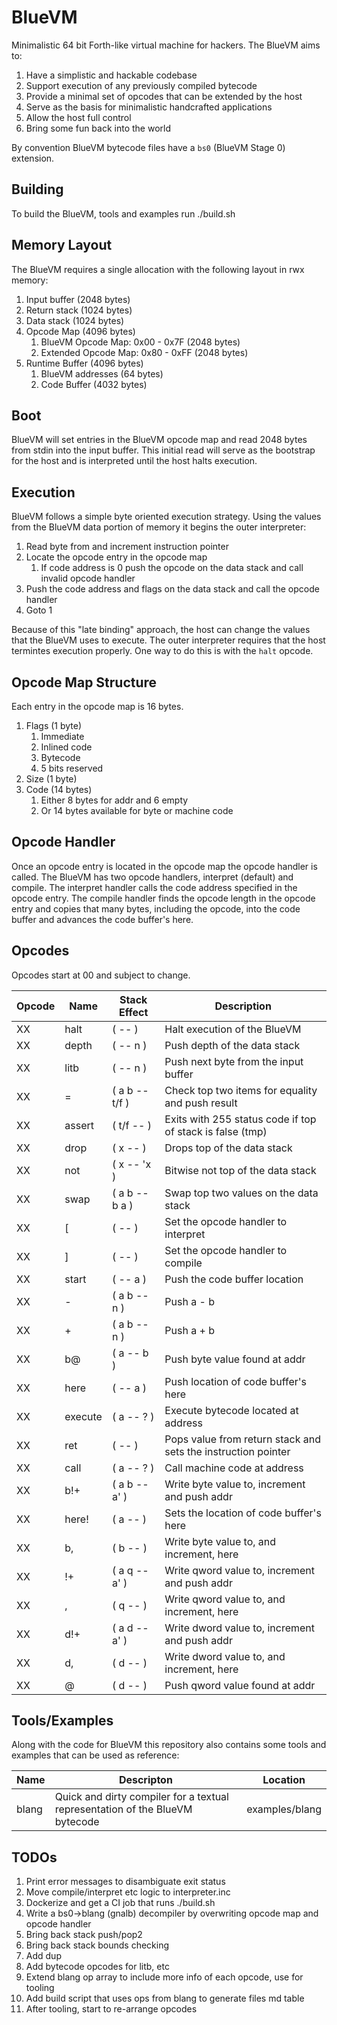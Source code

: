 # BlueVM

Minimalistic 64 bit Forth-like virtual machine for hackers. The BlueVM aims to:

1. Have a simplistic and hackable codebase
1. Support execution of any previously compiled bytecode
1. Provide a minimal set of opcodes that can be extended by the host
1. Serve as the basis for minimalistic handcrafted applications
1. Allow the host full control
1. Bring some fun back into the world

By convention BlueVM bytecode files have a `bs0` (BlueVM Stage 0) extension.

## Building

To build the BlueVM, tools and examples run ./build.sh

## Memory Layout

The BlueVM requires a single allocation with the following layout in rwx memory:

1. Input buffer (2048 bytes)
1. Return stack (1024 bytes)
1. Data stack (1024 bytes)
1. Opcode Map (4096 bytes)
   1. BlueVM Opcode Map: 0x00 - 0x7F (2048 bytes)
   1. Extended Opcode Map: 0x80 - 0xFF (2048 bytes)
1. Runtime Buffer (4096 bytes)
   1. BlueVM addresses (64 bytes)
   1. Code Buffer (4032 bytes)

## Boot

BlueVM will set entries in the BlueVM opcode map and read 2048 bytes from stdin into the input buffer. This
initial read will serve as the bootstrap for the host and is interpreted until the host halts execution.

## Execution

BlueVM follows a simple byte oriented execution strategy. Using the values from the BlueVM data portion of memory
it begins the outer interpreter:

1. Read byte from and increment instruction pointer
1. Locate the opcode entry in the opcode map
   1. If code address is 0 push the opcode on the data stack and call invalid opcode handler
1. Push the code address and flags on the data stack and call the opcode handler
1. Goto 1

Because of this "late binding" approach, the host can change the values that the BlueVM uses to execute. The outer
interpreter requires that the host termintes execution properly. One way to do this is with the `halt` opcode.

## Opcode Map Structure

Each entry in the opcode map is 16 bytes.

1. Flags (1 byte)
   1. Immediate
   1. Inlined code
   1. Bytecode
   1. 5 bits reserved
1. Size (1 byte)
1. Code (14 bytes)
   1. Either 8 bytes for addr and 6 empty
   1. Or 14 bytes available for byte or machine code

## Opcode Handler

Once an opcode entry is located in the opcode map the opcode handler is called. The BlueVM has two opcode handlers,
interpret (default) and compile. The interpret handler calls the code address specified in the opcode entry. The
compile handler finds the opcode length in the opcode entry and copies that many bytes, including the opcode, into
the code buffer and advances the code buffer's here.

## Opcodes

Opcodes start at 00 and subject to change.

| Opcode | Name | Stack Effect | Description |
|----|----|----|----|
| XX | halt | ( -- ) | Halt execution of the BlueVM |
| XX | depth | ( -- n ) | Push depth of the data stack |
| XX | litb | ( -- n ) | Push next byte from the input buffer |
| XX | = | ( a b -- t/f ) | Check top two items for equality and push result |
| XX | assert | ( t/f -- ) | Exits with 255 status code if top of stack is false (tmp) |
| XX | drop | ( x -- ) | Drops top of the data stack |
| XX | not | ( x -- 'x ) | Bitwise not top of the data stack |
| XX | swap | ( a b -- b a ) | Swap top two values on the data stack |
| XX | [ | ( -- ) | Set the opcode handler to interpret |
| XX | ] | ( -- ) | Set the opcode handler to compile |
| XX | start | ( -- a ) | Push the code buffer location |
| XX | - | ( a b -- n ) | Push a - b |
| XX | + | ( a b -- n ) | Push a + b |
| XX | b@ | ( a -- b ) | Push byte value found at addr |
| XX | here | ( -- a ) | Push location of code buffer's here |
| XX | execute | ( a -- ? ) | Execute bytecode located at address |
| XX | ret | ( -- ) | Pops value from return stack and sets the instruction pointer |
| XX | call | ( a -- ? ) | Call machine code at address |
| XX | b!+ | ( a b -- a' ) | Write byte value to, increment and push addr |
| XX | here! | ( a -- ) | Sets the location of code buffer's here |
| XX | b, | ( b -- ) | Write byte value to, and increment, here |
| XX | !+ | ( a q -- a' ) | Write qword value to, increment and push addr |
| XX | , | ( q -- ) | Write qword value to, and increment, here |
| XX | d!+ | ( a d -- a' ) | Write dword value to, increment and push addr |
| XX | d, | ( d -- ) | Write dword value to, and increment, here |
| XX | @ | ( d -- ) | Push qword value found at addr |

## Tools/Examples

Along with the code for BlueVM this repository also contains some tools and examples that can be used as reference:

| Name | Descripton | Location |
|----|----|----|
| blang | Quick and dirty compiler for a textual representation of the BlueVM bytecode | examples/blang |

## TODOs

1. Print error messages to disambiguate exit status
1. Move compile/interpret etc logic to interpreter.inc
1. Dockerize and get a CI job that runs ./build.sh
1. Write a bs0->blang (gnalb) decompiler by overwriting opcode map and opcode handler
1. Bring back stack push/pop2
1. Bring back stack bounds checking
1. Add dup
1. Add bytecode opcodes for litb, etc
1. Extend blang op array to include more info of each opcode, use for tooling
1. Add build script that uses ops from blang to generate files md table
1. After tooling, start to re-arrange opcodes
